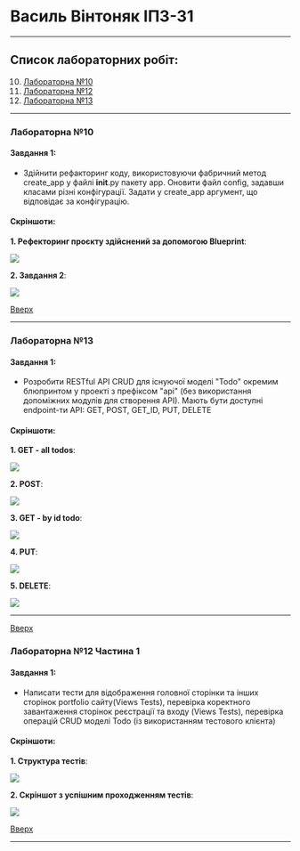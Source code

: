 # Василь Вінтоняк ІПЗ-31
<a id="anchor"></a>

---

## Список лабораторних робіт:
10. [Лабораторна №10](#lab10) 
12. [Лабораторна №12](#lab12-1) 
13. [Лабораторна №13](#lab13) 

---

<a id="lab10"></a>

### Лабораторна №10

#### Завдання 1:
+ Здійнити рефакторинг коду, використовуючи фабричний метод create_app  у файлі  __init__.py пакету app. Оновити файл соnfig, задавши класами різні конфігурації. Задати у  create_app  аргумент, що відповідає за конфігурацію.

#### Скріншоти:

__1. Рефекторинг проєкту здійснений за допомогою Blueprint__:

![](lab10/refactoring_project.png)

__2. Завдання 2__:

![](lab10/config_screen.png)

[Вверх](#anchor)

---

<a id="lab13"></a>

### Лабораторна №13
#### Завдання 1:
+ Розробити RESTful API CRUD для існуючої моделі "Todo" окремим блюпринтом  у проекті з префіксом "api" (без використання допоміжних модулів для створення API). Мають бути доступні еndpoint-ти API: GET, POST, GET_ID, PUT, DELETE

#### Скріншоти:

__1. GET - all todos__:

![](lab13/get_all_todos.png)

__2. POST__:

![](lab13/post_todo.png)

__3. GET - by id todo__:

![](lab13/get_by_id_todo.png)

__4. PUT__:

![](lab13/put_todo.png)

__5. DELETE__:

![](lab13/delete_todo.png)

---

[Вверх](#anchor)

<a id="lab12-1"></a>

### Лабораторна №12 Частина 1

#### Завдання 1:
+ Написати тести для відображення головної сторінки та інших сторінок portfolio сайту(Views Tests), перевірка коректного завантаження сторінок реєстрації та входу (Views Tests), перевірка операцій СRUD моделі Todo (із використанням тестового клієнта)

#### Скріншоти:

__1. Структура тестів__:

![](lab12/test_struckt.png)

__2. Скріншот з успішним проходженням тестів__:

![](lab12/test_completed.png)

[Вверх](#anchor)

---